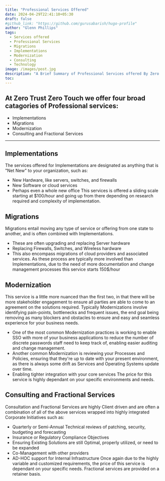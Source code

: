 ```yaml
---
title: "Professional Services Offered"
date: 2024-04-29T22:41:10+05:30
draft: false
#github_link: "https://github.com/gurusabarish/hugo-profile"
author: "Glenn Phillips"
tags:
  - Services offered
  - Professional Services
  - Migrations
  - Implementations
  - Modernization
  - Consulting
  - Technology
image: /images/post.jpg
description: "A Brief Summary of Professional Services offered By Zero Trust Zero Touch"
toc: 
---
```


## At Zero Trust Zero Touch we offer four broad catagories of Professional services:
- Implementations
- Migrations
- Modernization
- Consulting and Fractional Services

<hr>

## Implementations

The services offered for Implementations are designated as anything that is "Net New" to your organization, such as:
- New Hardware, like servers, switches, and firewalls 
- New Software or cloud services
- Perhaps even a whole new office
This services is offered a sliding scale starting at $100/hour and going up from there depending on research required and complexity of implementation.

## Migrations

Migrations entail moving any type of service or offering from one state to another, and is often combined with Implementations.
 - These are often upgrading and replacing Server hardware
 - Replacing Firewalls, Switches, and Wireless hardware
 - This also encompass migrations of cloud providers and associated services.
 As these process are typically more involved than Implementations, due to the need of more documentation and change management processes this service starts 150$/hour

## Modernization

This service is a little more nuanced than the first two, in that there will be more stakeholder engagement to ensure all parties are able to come to an agreement on the solutions required.  Typically Modernizations involve identifying pain-points, bottlenecks and frequent issues, the end goal being removing as many blockers and obstacles to ensure and easy and seamless experience for your business needs.  
- One of the most common Modernization practices is working to enable SSO with more of your business applications to reduce the number of discrete passwords staff need to keep track of, enabling easier auditing and change management.
- Another common Modernization is reviewing your Processes and Policies, ensuring that they're up to date with your present environment, as there is always some drift as Services and Operating Systems update over time.
- Enabling tighter integration with your core services
The price for this service is highly dependant on your specific environments and needs.

## Consulting and Fractional Services

Consultation and Fractional Services are highly Client driven and are often a combination of all of the above services wrapped into highly integrated Corporate Initiatives such as:
- Quarterly or Semi-Annual Technical reviews of patching, security, budgeting and forecasting
- Insurance or Regulatory Compliance Objectives
- Ensuring Existing Solutions are still Optimal, properly utilized, or need to be expanded
- Co-Management with other providers
- AD-HOC support for Internal Infrastructure
Once again due to the highly variable and customized requirements, the price of this service is dependant on your specific needs.  Fractional services are provided on a retainer basis.